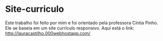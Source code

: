 # Site-curriculo
Este trabalho foi feito por mim e foi orientado pela professora Cíntia Pinho. Ele se baseia em um site currículo responsivo.
Aqui está o link: http://lauracastilho.000webhostapp.com/
